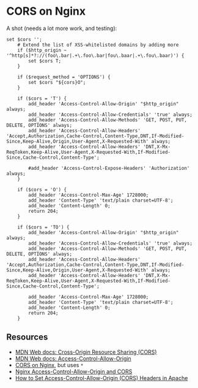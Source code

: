 # CORS on Nginx

A shot (needs a lot more work, and testing):

```text
set $cors '';
    # Extend the list of XSS-whitelisted domains by adding more
    if ($http_origin ~ '^http[s]*?://(foo\.bar|.+\.foo\.bar|fou\.baar|.+\.fou\.baar)') {
        set $cors T;
    }

    if ($request_method = 'OPTIONS') {
        set $cors "${cors}O";
    }

    if ($cors = 'T') {
        add_header 'Access-Control-Allow-Origin' "$http_origin" always;
        add_header 'Access-Control-Allow-Credentials' 'true' always;
        add_header 'Access-Control-Allow-Methods' 'GET, POST, PUT, DELETE, OPTIONS' always;
        add_header 'Access-Control-Allow-Headers' 'Accept,Authorization,Cache-Control,Content-Type,DNT,If-Modified-Since,Keep-Alive,Origin,User-Agent,X-Requested-With' always;
        add_header 'Access-Control-Allow-Headers' 'DNT,X-Mx-ReqToken,Keep-Alive,User-Agent,X-Requested-With,If-Modified-Since,Cache-Control,Content-Type';

        #add_header 'Access-Control-Expose-Headers' 'Authorization' always;
    }

    if ($cors = 'O') {
        add_header 'Access-Control-Max-Age' 1728000;
        add_header 'Content-Type' 'text/plain charset=UTF-8';
        add_header 'Content-Length' 0;
        return 204;
    }

    if ($cors = 'TO') {
        add_header 'Access-Control-Allow-Origin' "$http_origin" always;
        add_header 'Access-Control-Allow-Credentials' 'true' always;
        add_header 'Access-Control-Allow-Methods' 'GET, POST, PUT, DELETE, OPTIONS' always;
        add_header 'Access-Control-Allow-Headers' 'Accept,Authorization,Cache-Control,Content-Type,DNT,If-Modified-Since,Keep-Alive,Origin,User-Agent,X-Requested-With' always;
        add_header 'Access-Control-Allow-Headers' 'DNT,X-Mx-ReqToken,Keep-Alive,User-Agent,X-Requested-With,If-Modified-Since,Cache-Control,Content-Type';

        add_header 'Access-Control-Max-Age' 1728000;
        add_header 'Content-Type' 'text/plain charset=UTF-8';
        add_header 'Content-Length' 0;
        return 204;
    }
```

## Resources

* [MDN Web docs: Cross-Origin Resource Sharing (CORS)](https://developer.mozilla.org/en-US/docs/Web/HTTP/CORS)
* [MDN Web docs: Access-Control-Allow-Origin](https://developer.mozilla.org/en-US/docs/Web/HTTP/Headers/Access-Control-Allow-Origin)
* [CORS on Nginx](https://enable-cors.org/server_nginx.html), but uses `*`
* [Nginx Access-Control-Allow-Origin and CORS](https://distinctplace.com/2017/04/17/nginx-access-control-allow-origin-cors/)
* [How to Set Access-Control-Allow-Origin (CORS) Headers in Apache](https://ubiq.co/tech-blog/set-access-control-allow-origin-cors-headers-apache/)